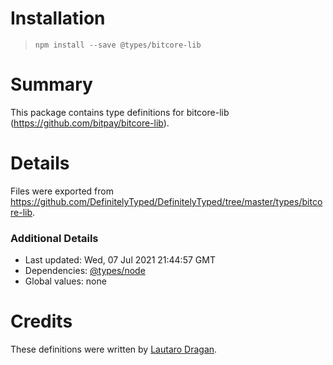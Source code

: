 # Installation
> `npm install --save @types/bitcore-lib`

# Summary
This package contains type definitions for bitcore-lib (https://github.com/bitpay/bitcore-lib).

# Details
Files were exported from https://github.com/DefinitelyTyped/DefinitelyTyped/tree/master/types/bitcore-lib.

### Additional Details
 * Last updated: Wed, 07 Jul 2021 21:44:57 GMT
 * Dependencies: [@types/node](https://npmjs.com/package/@types/node)
 * Global values: none

# Credits
These definitions were written by [Lautaro Dragan](https://github.com/lautarodragan).
